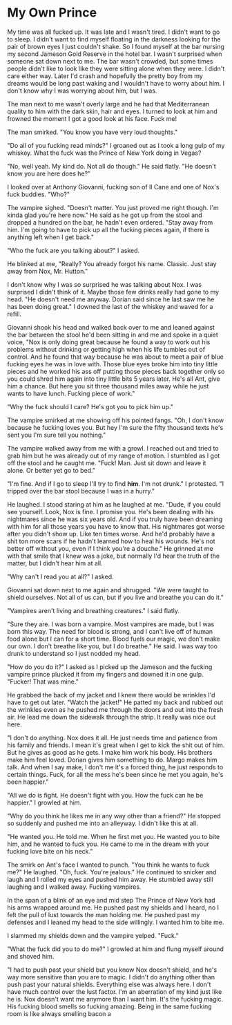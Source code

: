 # My Own Prince
My time was all fucked up.  It was late and I wasn't tired.  I didn't want to go to sleep.  I didn't want to find myself floating in the darkness looking for the pair of brown eyes I just couldn't shake.  So I found myself at the bar nursing my second Jameson Gold Reserve in the hotel bar.  I wasn't surprised when someone sat down next to me.  The bar wasn't crowded, but some times people didn't like to look like they were sitting alone when they were.  I didn't care either way.  Later I'd crash and hopefully the pretty boy from my dreams would be long past waking and I wouldn't have to worry about him.  I don't know why I was worrying about him, but I was.

The man next to me wasn't overly large and he had that Mediterranean quality to him with the dark skin, hair and eyes.  I turned to look at him and frowned the moment I got a good look at his face.  Fuck me!

The man smirked.  "You know you have very loud thoughts."

"Do all of you fucking read minds?"  I groaned out as I took a long gulp of my whiskey.  What the fuck was the Prince of New York doing in Vegas?

"No, well yeah.  My kind do.  Not all do though."  He said flatly.  "He doesn't know you are here does he?"

I looked over at Anthony Giovanni, fucking son of Il Cane and one of Nox's fuck buddies. "Who?"

The vampire sighed.  "Doesn't matter.  You just proved me right though.  I'm kinda glad you're here now."  He said as he got up from the stool and dropped a hundred on the bar, he hadn't even ordered.  "Stay away from him.  I'm going to have to pick up all the fucking pieces again, if there is anything left when I get back."

"Who the fuck are you talking about?"  I asked.

He blinked at me, "Really?  You already forgot his name.  Classic.  Just stay away from Nox, Mr. Hutton."

I don't know why I was so surprised he was talking about Nox.  I was surprised I didn't think of it.  Maybe those few drinks really had gone to my head.  "He doesn't need me anyway.  Dorian said since he last saw me he has been doing great."  I downed the last of the whiskey and waved for a refill.

Giovanni shook his head and walked back over to me and leaned against the bar between the stool he'd been sitting in and me and spoke in a quiet voice, "Nox is only doing great because he found a way to work out his problems without drinking or getting high when his life tumbles out of control.  And he found that way because he was about to meet a pair of blue fucking eyes he was in love with.  Those blue eyes broke him into tiny little pieces and he worked his ass off putting those pieces back together only so you could shred him again into tiny little bits 5 years later.  He's all Ant, give him a chance.  But here you sit three thousand miles away while he just wants to have lunch.  Fucking piece of work."

"Why the fuck should I care?  He's got you to pick him up."

The vampire smirked at me showing off his pointed fangs.  "Oh, I don't know because he fucking loves you.  But hey I'm sure the fifty thousand texts he's sent you I'm sure tell you nothing."  

The vampire walked away from me with a growl.  I reached out and tried to grab him but he was already out of my range of motion.  I stumbled as I got off the stool and he caught me.  "Fuck! Man.  Just sit down and leave it alone.  Or better yet go to bed."

"I'm fine.  And if I go to sleep I'll try to find **him**. I'm not drunk."  I protested.  "I tripped over the bar stool because I was in a hurry."

He laughed.  I stood staring at him as he laughed at me.  "Dude, if you could see yourself.  Look, Nox is fine.  I promise you.  He's been dealing with his nightmares since he was six years old.  And if you truly have been dreaming with him for all those years you have to know that.  His nightmares got worse after you didn't show up.  Like ten times worse.  And he'd probably have a shit ton more scars if he hadn't learned how to heal his wounds.  He's not better off without you, even if I think you're a douche."  He grinned at me with that smile that I knew was a joke, but normally I'd hear the truth of the matter, but I didn't hear him at all.

"Why can't I read you at all?"  I asked.

Giovanni sat down next to me again and shrugged.  "We were taught to shield ourselves.  Not all of us can, but if you live and breathe you can do it."

"Vampires aren't living and breathing creatures."  I said flatly.

"Sure they are.  I was born a vampire.  Most vampires are made, but I was born this way.  The need for blood is strong, and I can't live off of human food alone but I can for a short time.  Blood fuels our magic, we don't make our own.  I don't breathe like you, but I do breathe."  He said.  I was way too drunk to understand so I just nodded my head.

"How do you do it?" I asked as I picked up the Jameson and the fucking vampire prince plucked it from my fingers and downed it in one gulp.  "Fucker!  That was mine."

He grabbed the back of my jacket and I knew there would be wrinkles I'd have to get out later.  "Watch the jacket!"  He patted my back and rubbed out the wrinkles even as he pushed me through the doors and out into the fresh air.  He lead me down the sidewalk through the strip.  It really was nice out here.

"I don't do anything.  Nox does it all.  He just needs time and patience from his family and friends.  I mean it's great when I get to kick the shit out of him.  But he gives as good as he gets.  I make him work his body.  His brothers make him feel loved.  Dorian gives him something to do.  Margo makes him talk.  And when I say make, I don't me it's a forced thing, he just responds to certain things.  Fuck, for all the mess he's been since he met you again, he's been happier."

"All we do is fight.  He doesn't fight with you. How the fuck can he be happier."  I growled at him.

"Why do you think he likes me in any way other than a friend?" He stopped so suddenly and pushed me into an alleyway.  I didn't like this at all.

"He wanted you.  He told me.  When he first met you.  He wanted you to bite him, and he wanted to fuck you.  He came to me in the dream with your fucking love bite on his neck."

The smirk on Ant's face I wanted to punch.  "You think he wants to fuck me?"  He laughed.  "Oh, fuck.  You're jealous."  He continued to snicker and laugh and I rolled my eyes and pushed him away.  He stumbled away still laughing and I walked away.  Fucking vampires.

In the span of a blink of an eye and mid step The Prince of New York had his arms wrapped around me.  He pushed past my shields and I heard, no I felt the pull of lust towards the man holding me.  He pushed past my defenses and I leaned my head to the side willingly.  I wanted him to bite me.

I slammed my shields down and the vampire  yelped.  "Fuck."

"What the fuck did you to do me?"  I growled at him and flung myself around and shoved him.

"I had to push past your shield but you know Nox doesn't shield, and he's way more sensitive than you are to magic.  I didn't do anything other than push past your natural shields.  Everything else was always here.  I don't have much control over the lust factor.  I'm an aberration of my kind just like he is.  Nox doesn't want me anymore than I want him.  It's the fucking magic.  His fucking blood smells so fucking amazing.  Being in the same fucking room is like always smelling bacon a


<!--stackedit_data:
eyJoaXN0b3J5IjpbLTE2MzQwODAwOTcsMTA2MjQ3MDM1NywtNT
k0NTUyMjY3LDY2MjExNjI0NCwtMTU0ODA1MTIyNCwyMDg5MzIw
MTk4LC0xMjk1OTU3NTI2LC00NTc1NDI3MjRdfQ==
-->